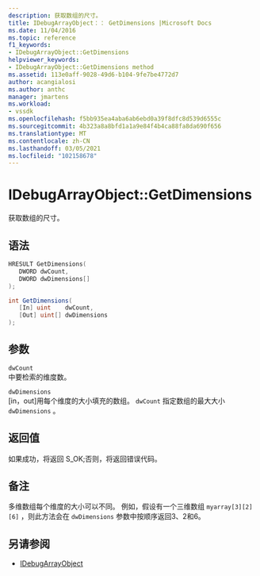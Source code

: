 ```yaml
---
description: 获取数组的尺寸。
title: IDebugArrayObject：： GetDimensions |Microsoft Docs
ms.date: 11/04/2016
ms.topic: reference
f1_keywords:
- IDebugArrayObject::GetDimensions
helpviewer_keywords:
- IDebugArrayObject::GetDimensions method
ms.assetid: 113e0aff-9028-49d6-b104-9fe7be4772d7
author: acangialosi
ms.author: anthc
manager: jmartens
ms.workload:
- vssdk
ms.openlocfilehash: f5bb935ea4aba6ab6ebd0a39f8dfc8d539d6555c
ms.sourcegitcommit: 4b323a8a8bfd1a1a9e84f4b4ca88fa8da690f656
ms.translationtype: MT
ms.contentlocale: zh-CN
ms.lasthandoff: 03/05/2021
ms.locfileid: "102158678"
---
```

# <a name="idebugarrayobjectgetdimensions"></a>IDebugArrayObject::GetDimensions
获取数组的尺寸。

## <a name="syntax"></a>语法

```cpp
HRESULT GetDimensions( 
   DWORD dwCount,
   DWORD dwDimensions[]
);
```

```csharp
int GetDimensions(
   [In] uint    dwCount,
   [Out] uint[] dwDimensions
);
```

## <a name="parameters"></a>参数
`dwCount`\
中要检索的维度数。

`dwDimensions`\
[in，out]用每个维度的大小填充的数组。 `dwCount` 指定数组的最大大小 `dwDimensions` 。

## <a name="return-value"></a>返回值
 如果成功，将返回 S_OK;否则，将返回错误代码。

## <a name="remarks"></a>备注
 多维数组每个维度的大小可以不同。 例如，假设有一个三维数组 `myarray[3][2][6]` ，则此方法会在 `dwDimensions` 参数中按顺序返回3、2和6。

## <a name="see-also"></a>另请参阅
- [IDebugArrayObject](../../../extensibility/debugger/reference/idebugarrayobject.md)
